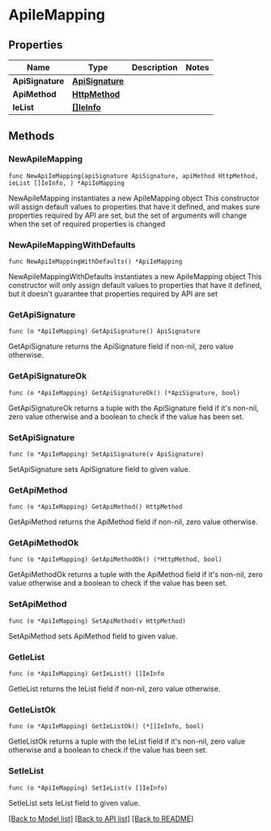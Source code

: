 # ApiIeMapping

## Properties

Name | Type | Description | Notes
------------ | ------------- | ------------- | -------------
**ApiSignature** | [**ApiSignature**](ApiSignature.md) |  | 
**ApiMethod** | [**HttpMethod**](HttpMethod.md) |  | 
**IeList** | [**[]IeInfo**](IeInfo.md) |  | 

## Methods

### NewApiIeMapping

`func NewApiIeMapping(apiSignature ApiSignature, apiMethod HttpMethod, ieList []IeInfo, ) *ApiIeMapping`

NewApiIeMapping instantiates a new ApiIeMapping object
This constructor will assign default values to properties that have it defined,
and makes sure properties required by API are set, but the set of arguments
will change when the set of required properties is changed

### NewApiIeMappingWithDefaults

`func NewApiIeMappingWithDefaults() *ApiIeMapping`

NewApiIeMappingWithDefaults instantiates a new ApiIeMapping object
This constructor will only assign default values to properties that have it defined,
but it doesn't guarantee that properties required by API are set

### GetApiSignature

`func (o *ApiIeMapping) GetApiSignature() ApiSignature`

GetApiSignature returns the ApiSignature field if non-nil, zero value otherwise.

### GetApiSignatureOk

`func (o *ApiIeMapping) GetApiSignatureOk() (*ApiSignature, bool)`

GetApiSignatureOk returns a tuple with the ApiSignature field if it's non-nil, zero value otherwise
and a boolean to check if the value has been set.

### SetApiSignature

`func (o *ApiIeMapping) SetApiSignature(v ApiSignature)`

SetApiSignature sets ApiSignature field to given value.


### GetApiMethod

`func (o *ApiIeMapping) GetApiMethod() HttpMethod`

GetApiMethod returns the ApiMethod field if non-nil, zero value otherwise.

### GetApiMethodOk

`func (o *ApiIeMapping) GetApiMethodOk() (*HttpMethod, bool)`

GetApiMethodOk returns a tuple with the ApiMethod field if it's non-nil, zero value otherwise
and a boolean to check if the value has been set.

### SetApiMethod

`func (o *ApiIeMapping) SetApiMethod(v HttpMethod)`

SetApiMethod sets ApiMethod field to given value.


### GetIeList

`func (o *ApiIeMapping) GetIeList() []IeInfo`

GetIeList returns the IeList field if non-nil, zero value otherwise.

### GetIeListOk

`func (o *ApiIeMapping) GetIeListOk() (*[]IeInfo, bool)`

GetIeListOk returns a tuple with the IeList field if it's non-nil, zero value otherwise
and a boolean to check if the value has been set.

### SetIeList

`func (o *ApiIeMapping) SetIeList(v []IeInfo)`

SetIeList sets IeList field to given value.



[[Back to Model list]](../README.md#documentation-for-models) [[Back to API list]](../README.md#documentation-for-api-endpoints) [[Back to README]](../README.md)


